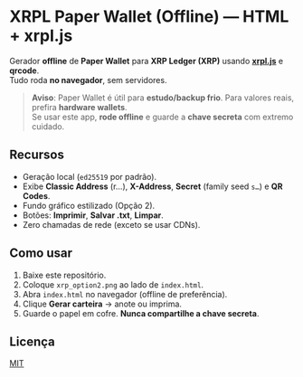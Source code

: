 # XRPL Paper Wallet (Offline) — HTML + xrpl.js

Gerador **offline** de **Paper Wallet** para **XRP Ledger (XRP)** usando **[xrpl.js](https://github.com/XRPLF/xrpl.js)** e **qrcode**.  
Tudo roda **no navegador**, sem servidores.

> **Aviso**: Paper Wallet é útil para **estudo/backup frio**. Para valores reais, prefira **hardware wallets**.  
> Se usar este app, **rode offline** e guarde a **chave secreta** com extremo cuidado.

## Recursos
- Geração local (`ed25519` por padrão).
- Exibe **Classic Address** (r…), **X-Address**, **Secret** (family seed `s…`) e **QR Codes**.
- Fundo gráfico estilizado (Opção 2).
- Botões: **Imprimir**, **Salvar .txt**, **Limpar**.
- Zero chamadas de rede (exceto se usar CDNs).

## Como usar
1. Baixe este repositório.
2. Coloque `xrp_option2.png` ao lado de `index.html`.
3. Abra `index.html` no navegador (offline de preferência).
4. Clique **Gerar carteira** → anote ou imprima.
5. Guarde o papel em cofre. **Nunca compartilhe a chave secreta**.

## Licença
[MIT](./LICENSE)

